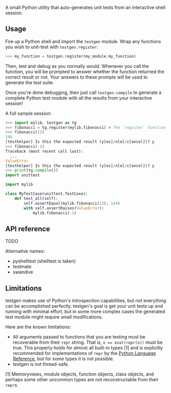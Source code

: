 A small Python utility that auto-generates unit tests from an interactive shell session.

## Usage
Fire up a Python shell and import the `testgen` module. Wrap any functions you wish to unit-test
with `testgen.register`:

```python
>>> my_function = testgen.register(my_module.my_function)
```

Then, test and debug as you normally would. Whenever you call the function, you will be prompted to
answer whether the function returned the correct result or not. Your answers to these prompts will
be used to generate the test suite.

Once you're done debugging, then just call `testgen.compile` to generate a complete Python test
module with all the results from your interactive session!

A full sample session:

```python
>>> import mylib, testgen as tg
>>> fibonacci = tg.register(mylib.fibonacci) # The `register` function can also be used as a decorator
>>> fibonacci(12)
144
[testhelper] Is this the expected result (y[es]/n[o]/c[ancel])? y
>>> fibonacci(-1)
Traceback (most recent call last):
  ...
ValueError
[testhelper] Is this the expected result (y[es]/n[o]/c[ancel])? y
>>> print(tg.compile())
import unittest

import mylib

class MyTestCase(unittest.TestCase):
    def test_all(self):
        self.assertEqual(mylib.fibonacci(12), 144)
        with self.assertRaises(ValueError):
            mylib.fibonacci(-1)
```

## API reference
TODO

Alternative names:
- pyshelltest (shelltest is taken)
- testmate
- swandive

## Limitations
testgen makes use of Python's introspection capabilities, but not everything can be accomplished
perfectly. testgen's goal is get your unit tests up and running with minimal effort, but in some
more complex cases the generated test module might require small modifications.

Here are the known limitations:

- All arguments passed to functions that you are testing must be recoverable from their `repr`
  string. That is, `o == eval(repr(o))` must be true. This property holds for almost all built-in
  types [1] and is explicitly recommended for implementations of `repr` by the
  [Python Language Reference](https://docs.python.org/3.5/reference/datamodel.html#object.__repr__),
  but for some types it is not possible.
- testgen is not thread-safe.

[1] Memoryviews, module objects, function objects, class objects, and perhaps some other uncommon
    types are not reconstructable from their `repr`s.
